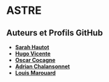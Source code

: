 # ASTRE

## Auteurs et Profils GitHub
  
- [**Sarah Hautot**       ](https://github.com/SarahHAUTOT)
- [**Hugo Vicente**       ](https://github.com/VicenteHugo)
- [**Oscar Cocagne**      ](https://github.com/OcsCgn)
- [**Adrian Chalansonnet**]()
- [**Louis Marouard**     ](https://github.com/Vermoud27)


